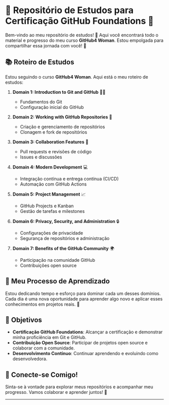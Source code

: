 # 🌟 Repositório de Estudos para Certificação GitHub Foundations 🌟

Bem-vindo ao meu repositório de estudos! 👋 Aqui você encontrará todo o material e progresso do meu curso **GitHub4 Woman**. Estou empolgada para compartilhar essa jornada com você! 🚀

## 📚 Roteiro de Estudos

Estou seguindo o curso **GitHub4 Woman**. Aqui está o meu roteiro de estudos:

1. **Domain 1: Introduction to Git and GitHub** 🧑‍💻
   - Fundamentos do Git
   - Configuração inicial do GitHub

2. **Domain 2: Working with GitHub Repositories** 📂
   - Criação e gerenciamento de repositórios
   - Clonagem e fork de repositórios

3. **Domain 3: Collaboration Features** 🤝
   - Pull requests e revisões de código
   - Issues e discussões

4. **Domain 4: Modern Development** 💻
   - Integração contínua e entrega contínua (CI/CD)
   - Automação com GitHub Actions

5. **Domain 5: Project Management** 📈
   - GitHub Projects e Kanban
   - Gestão de tarefas e milestones

6. **Domain 6: Privacy, Security, and Administration** 🔒
   - Configurações de privacidade
   - Segurança de repositórios e administração

7. **Domain 7: Benefits of the GitHub Community** 🌍
   - Participação na comunidade GitHub
   - Contribuições open source

## 🚀 Meu Processo de Aprendizado

Estou dedicando tempo e esforço para dominar cada um desses domínios. Cada dia é uma nova oportunidade para aprender algo novo e aplicar esses conhecimentos em projetos reais. 🌱

## 🎯 Objetivos

- **Certificação GitHub Foundations**: Alcançar a certificação e demonstrar minha proficiência em Git e GitHub.
- **Contribuição Open Source**: Participar de projetos open source e colaborar com a comunidade.
- **Desenvolvimento Contínuo**: Continuar aprendendo e evoluindo como desenvolvedora.

## 🌟 Conecte-se Comigo!

Sinta-se à vontade para explorar meus repositórios e acompanhar meu progresso. Vamos colaborar e aprender juntos! 🤗

---

